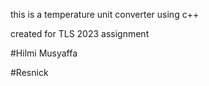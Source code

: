 this is a temperature unit converter using c++ 

created for TLS 2023 assignment

#Hilmi Musyaffa

#Resnick
